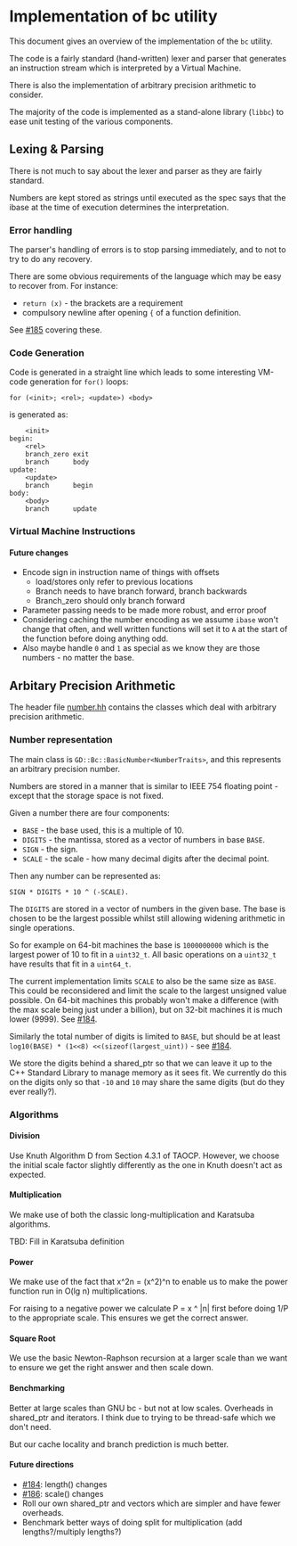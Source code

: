 # Implementation of bc utility

This document gives an overview of the implementation of the `bc` utility.

The code is a fairly standard (hand-written) lexer and parser that generates an instruction stream
which is interpreted by a Virtual Machine.

There is also the implementation of arbitrary precision arithmetic to consider.

The majority of the code is implemented as a stand-alone library (`libbc`) to ease unit testing of
the various components.

## Lexing & Parsing

There is not much to say about the lexer and parser as they are fairly standard.

Numbers are kept stored as strings until executed as the spec says that the ibase at the time of
execution determines the interpretation.

### Error handling

The parser's handling of errors is to stop parsing immediately, and to not to try to do any recovery.

There are some obvious requirements of the language which may be easy to recover from.  For instance:

 * `return (x)` - the brackets are a requirement
 * compulsory newline after opening `{` of a function definition.

See [#185](https://github.com/matt-gretton-dann/gd-posix-apps/issues/185) covering these.

### Code Generation

Code is generated in a straight line which leads to some interesting VM-code generation for `for()`
loops:

```
for (<init>; <rel>; <update>) <body>
```

is generated as:

```
    <init>
begin:
    <rel>
    branch_zero exit
    branch      body
update:
    <update>
    branch      begin
body:
    <body>
    branch      update
```

### Virtual Machine Instructions

#### Future changes

 * Encode sign in instruction name of things with offsets
   - load/stores only refer to previous locations
   - Branch needs to have branch forward, branch backwards
   - Branch_zero should only branch forward
 * Parameter passing needs to be made more robust, and error proof
 * Considering caching the number encoding as we assume `ibase` won't change that often, and well
   written functions will set it to `A` at the start of the function before doing anything odd.
 * Also maybe handle `0` and `1` as special as we know they are those numbers - no matter the base.

## Arbitary Precision Arithmetic

The header file [number.hh](../../src/bc/number.hh) contains the classes which deal with arbitrary
precision arithmetic.

### Number representation

The main class is `GD::Bc::BasicNumber<NumberTraits>`, and this represents an arbitrary precision
number.

Numbers are stored in a manner that is similar to IEEE 754 floating point - except that the storage
space is not fixed.

Given a number there are four components:

 * `BASE` - the base used, this is a multiple of 10.
 * `DIGITS` - the mantissa, stored as a vector of numbers in base `BASE`.
 * `SIGN` - the sign.
 * `SCALE` - the scale - how many decimal digits after the decimal point.

Then any number can be represented as:

```
SIGN * DIGITS * 10 ^ (-SCALE).
```

The `DIGITS` are stored in a vector of numbers in the given base.  The base is chosen to be the
largest possible whilst still allowing widening arithmetic in single operations.

So for example on 64-bit machines the base is `1000000000` which is the largest power of 10 to fit
in a `uint32_t`.  All basic operations on a `uint32_t` have results that fit in a `uint64_t`.

The current implementation limits `SCALE` to also be the same size as `BASE`.
This could be reconsidered and limit the scale to the largest unsigned value possible.  On 64-bit
machines this probably won't make a difference (with the max scale being just under a billion), but
on 32-bit machines it is much lower (9999). See
[#184](https://github.com/matt-gretton-dann/gd-posix-apps/issues/186).

Similarly the total number of digits is limited to `BASE`, but should be at least
`log10(BASE) * (1<<8) <<(sizeof(largest_uint))` - see
[#184](https://github.com/matt-gretton-dann/gd-posix-apps/issues/184).

We store the digits behind a shared_ptr so that we can leave it up to the C++ Standard Library to
manage memory as it sees fit.  We currently do this on the digits only so that `-10` and `10` may
share the same digits (but do they ever really?).

### Algorithms

#### Division

Use Knuth Algorithm D from Section 4.3.1 of TAOCP.  However, we choose the initial scale factor
slightly differently as the one in Knuth doesn't act as expected.

#### Multiplication

We make use of both the classic long-multiplication and Karatsuba algorithms.

TBD: Fill in Karatsuba definition

#### Power

We make use of the fact that x^2n = (x^2)^n to enable us to make the power function run in O(lg n)
multiplications.

For raising to a negative power we calculate P = x ^ |n| first before doing 1/P to the appropriate
scale.  This ensures we get the correct answer.

#### Square Root

We use the basic Newton-Raphson recursion at a larger scale than we want to ensure we get the right
answer and then scale down.

#### Benchmarking

Better at large scales than GNU bc - but not at low scales.  Overheads in shared_ptr and iterators.
I think due to trying to be thread-safe which we don't need.

But our cache locality and branch prediction is much better.

#### Future directions

 * [#184](https://github.com/matt-gretton-dann/gd-posix-apps/issues/184): length() changes
 * [#186](https://github.com/matt-gretton-dann/gd-posix-apps/issues/186): scale() changes
 * Roll our own shared_ptr and vectors which are simpler and have fewer overheads.
 * Benchmark better ways of doing split for multiplication (add lengths?/multiply lengths?)
